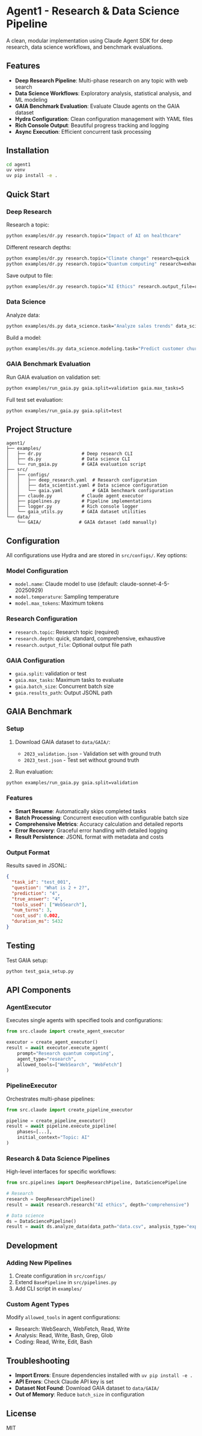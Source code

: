 # Agent1 - Research & Data Science Pipeline

A clean, modular implementation using Claude Agent SDK for deep research, data science workflows, and benchmark evaluations.

## Features

- **Deep Research Pipeline**: Multi-phase research on any topic with web search
- **Data Science Workflows**: Exploratory analysis, statistical analysis, and ML modeling
- **GAIA Benchmark Evaluation**: Evaluate Claude agents on the GAIA dataset
- **Hydra Configuration**: Clean configuration management with YAML files
- **Rich Console Output**: Beautiful progress tracking and logging
- **Async Execution**: Efficient concurrent task processing

## Installation

```bash
cd agent1
uv venv
uv pip install -e .
```

## Quick Start

### Deep Research

Research a topic:
```bash
python examples/dr.py research.topic="Impact of AI on healthcare"
```

Different research depths:
```bash
python examples/dr.py research.topic="Climate change" research=quick
python examples/dr.py research.topic="Quantum computing" research=exhaustive
```

Save output to file:
```bash
python examples/dr.py research.topic="AI Ethics" research.output_file=report.md
```

### Data Science

Analyze data:
```bash
python examples/ds.py data_science.task="Analyze sales trends" data_science.data_path=sales.csv
```

Build a model:
```bash
python examples/ds.py data_science.modeling.task="Predict customer churn" data_science.data_path=customers.csv
```

### GAIA Benchmark Evaluation

Run GAIA evaluation on validation set:
```bash
python examples/run_gaia.py gaia.split=validation gaia.max_tasks=5
```

Full test set evaluation:
```bash
python examples/run_gaia.py gaia.split=test
```

## Project Structure

```
agent1/
├── examples/
│   ├── dr.py               # Deep research CLI
│   ├── ds.py               # Data science CLI
│   └── run_gaia.py         # GAIA evaluation script
├── src/
│   ├── configs/
│   │   ├── deep_research.yaml  # Research configuration
│   │   ├── data_scientist.yaml # Data science configuration
│   │   └── gaia.yaml           # GAIA benchmark configuration
│   ├── claude.py           # Claude agent executor
│   ├── pipelines.py        # Pipeline implementations
│   ├── logger.py           # Rich console logger
│   └── gaia_utils.py       # GAIA dataset utilities
└── data/
    └── GAIA/              # GAIA dataset (add manually)
```

## Configuration

All configurations use Hydra and are stored in `src/configs/`. Key options:

### Model Configuration
- `model.name`: Claude model to use (default: claude-sonnet-4-5-20250929)
- `model.temperature`: Sampling temperature
- `model.max_tokens`: Maximum tokens

### Research Configuration
- `research.topic`: Research topic (required)
- `research.depth`: quick, standard, comprehensive, exhaustive
- `research.output_file`: Optional output file path

### GAIA Configuration
- `gaia.split`: validation or test
- `gaia.max_tasks`: Maximum tasks to evaluate
- `gaia.batch_size`: Concurrent batch size
- `gaia.results_path`: Output JSONL path

## GAIA Benchmark

### Setup

1. Download GAIA dataset to `data/GAIA/`:
   - `2023_validation.json` - Validation set with ground truth
   - `2023_test.json` - Test set without ground truth

2. Run evaluation:
```bash
python examples/run_gaia.py gaia.split=validation
```

### Features

- **Smart Resume**: Automatically skips completed tasks
- **Batch Processing**: Concurrent execution with configurable batch size
- **Comprehensive Metrics**: Accuracy calculation and detailed reports
- **Error Recovery**: Graceful error handling with detailed logging
- **Result Persistence**: JSONL format with metadata and costs

### Output Format

Results saved in JSONL:
```json
{
  "task_id": "test_001",
  "question": "What is 2 + 2?",
  "prediction": "4",
  "true_answer": "4",
  "tools_used": ["WebSearch"],
  "num_turns": 3,
  "cost_usd": 0.002,
  "duration_ms": 5432
}
```

## Testing

Test GAIA setup:
```bash
python test_gaia_setup.py
```

## API Components

### AgentExecutor
Executes single agents with specified tools and configurations:
```python
from src.claude import create_agent_executor

executor = create_agent_executor()
result = await executor.execute_agent(
    prompt="Research quantum computing",
    agent_type="research",
    allowed_tools=["WebSearch", "WebFetch"]
)
```

### PipelineExecutor
Orchestrates multi-phase pipelines:
```python
from src.claude import create_pipeline_executor

pipeline = create_pipeline_executor()
result = await pipeline.execute_pipeline(
    phases=[...],
    initial_context="Topic: AI"
)
```

### Research & Data Science Pipelines
High-level interfaces for specific workflows:
```python
from src.pipelines import DeepResearchPipeline, DataSciencePipeline

# Research
research = DeepResearchPipeline()
result = await research.research("AI ethics", depth="comprehensive")

# Data science
ds = DataSciencePipeline()
result = await ds.analyze_data(data_path="data.csv", analysis_type="exploratory")
```

## Development

### Adding New Pipelines

1. Create configuration in `src/configs/`
2. Extend `BasePipeline` in `src/pipelines.py`
3. Add CLI script in `examples/`

### Custom Agent Types

Modify `allowed_tools` in agent configurations:
- Research: WebSearch, WebFetch, Read, Write
- Analysis: Read, Write, Bash, Grep, Glob
- Coding: Read, Write, Edit, Bash

## Troubleshooting

- **Import Errors**: Ensure dependencies installed with `uv pip install -e .`
- **API Errors**: Check Claude API key is set
- **Dataset Not Found**: Download GAIA dataset to `data/GAIA/`
- **Out of Memory**: Reduce `batch_size` in configuration

## License

MIT